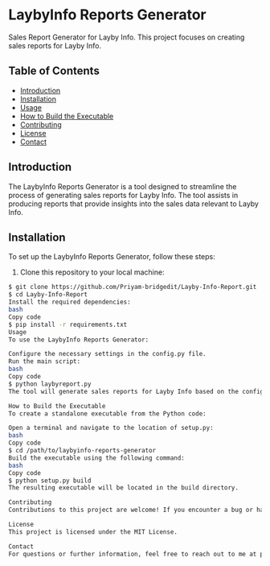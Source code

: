 # LaybyInfo Reports Generator

Sales Report Generator for Layby Info. This project focuses on creating sales reports for Layby Info.

## Table of Contents

- [Introduction](#introduction)
- [Installation](#installation)
- [Usage](#usage)
- [How to Build the Executable](#how-to-build-the-executable)
- [Contributing](#contributing)
- [License](#license)
- [Contact](#contact)

## Introduction

The LaybyInfo Reports Generator is a tool designed to streamline the process of generating sales reports for Layby Info. The tool assists in producing reports that provide insights into the sales data relevant to Layby Info.

## Installation

To set up the LaybyInfo Reports Generator, follow these steps:

1. Clone this repository to your local machine:

```bash
$ git clone https://github.com/Priyam-bridgedit/Layby-Info-Report.git
$ cd Layby-Info-Report
Install the required dependencies:
bash
Copy code
$ pip install -r requirements.txt
Usage
To use the LaybyInfo Reports Generator:

Configure the necessary settings in the config.py file.
Run the main script:
bash
Copy code
$ python laybyreport.py
The tool will generate sales reports for Layby Info based on the configured settings.

How to Build the Executable
To create a standalone executable from the Python code:

Open a terminal and navigate to the location of setup.py:
bash
Copy code
$ cd /path/to/laybyinfo-reports-generator
Build the executable using the following command:
bash
Copy code
$ python setup.py build
The resulting executable will be located in the build directory.

Contributing
Contributions to this project are welcome! If you encounter a bug or have an enhancement idea, follow these steps:

License
This project is licensed under the MIT License.

Contact
For questions or further information, feel free to reach out to me at priyampatel704@gmail.com.